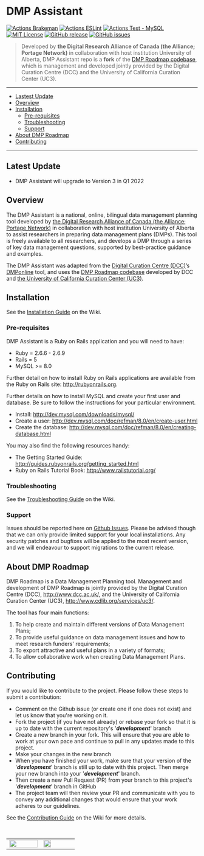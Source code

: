 <h1>DMP Assistant</h1>

[![Actions Brakeman](https://github.com/portagenetwork/roadmap/workflows/Brakeman/badge.svg)](https://github.com/portagenetwork/roadmap/actions)
[![Actions ESLint](https://github.com/portagenetwork/roadmap/workflows/ESLint/badge.svg)](https://github.com/portagenetwork/roadmap/actions)
[![Actions Test - MySQL](https://github.com/portagenetwork/roadmap/workflows/Tests%20-%20MySQL/badge.svg)](https://github.com/portagenetwork/roadmap/actions)
[![MIT License](https://img.shields.io/github/license/portagenetwork/roadmap)](https://github.com/portagenetwork/roadmap/blob/deployment-portage/LICENSE.md)
[![GitHub release](https://img.shields.io/github/v/release/portagenetwork/roadmap.svg)](https://GitHub.com/portagenetwork/roadmap/releases/)
[![GitHub issues](https://img.shields.io/github/issues/portagenetwork/roadmap.svg)](https://GitHub.com/portagenetwork/roadmap/issues/)

> Developed by **the Digital Research Alliance of Canada (the Alliance; Portage Network)** in collaboration with host institution University of Alberta, DMP Assistant repo is a **fork** of the <a href="https://github.com/DMPRoadmap/roadmap">DMP Roadmap codebase</a>, which is management and developed jointly provided by the Digital Curation Centre (DCC) and the University of California Curation Center (UC3).


---
- [Lastest Update](#overview)
- [Overview](#overview)
- [Installation](#installation)
  * [Pre-requisites](#pre-requisites)
  * [Troubleshooting](#troubleshooting)
  * [Support](#support)
- [About DMP Roadmap](#about-dmp-roadmap)
- [Contributing](#contributing)
---

## Latest Update

- DMP Assistant will upgrade to Version 3 in Q1 2022

## Overview

The DMP Assistant is a national, online, bilingual data management planning tool developed by <a href="https://alliancecan.ca">the Digital Research Alliance of Canada (the Alliance; Portage Network)</a> in collaboration with host institution University of Alberta to assist researchers in preparing data management plans (DMPs). This tool is freely available to all researchers, and develops a DMP through a series of key data management questions, supported by best-practice guidance and examples.

The DMP Assistant was adapted from the <a href="https://dcc.ac.uk/">Digital Curation Centre (DCC)</a>’s <a href="https://dmponline.dcc.ac.uk/">DMPonline</a> tool, and uses the <a href="https://github.com/DMPRoadmap/roadmap">DMP Roadmap codebase</a> developed by DCC and <a href="https://assistant.portagenetwork.ca/%20https://cdlib.org/services/uc3/">the University of California Curation Center (UC3)</a>.

## Installation

See the [Installation Guide](https://github.com/portagenetwork/roadmap/wiki/Installation) on the Wiki.

### Pre-requisites

DMP Assistant is a Ruby on Rails application and you will need to have:
* Ruby = 2.6.6 - 2.6.9
* Rails = 5
* MySQL >= 8.0

Further detail on how to install Ruby on Rails applications are available from the Ruby on Rails site: http://rubyonrails.org.

Further details on how to install MySQL and create your first user and database. Be sure to follow the instructions for your particular environment.
* Install: http://dev.mysql.com/downloads/mysql/
* Create a user: http://dev.mysql.com/doc/refman/8.0/en/create-user.html
* Create the database: http://dev.mysql.com/doc/refman/8.0/en/creating-database.html

You may also find the following resources handy:

* The Getting Started Guide: http://guides.rubyonrails.org/getting_started.html
* Ruby on Rails Tutorial Book: http://www.railstutorial.org/

### Troubleshooting

See the [Troubleshooting Guide](https://github.com/portagenetwork/roadmap/wiki/Troubleshooting) on the Wiki.

### Support

Issues should be reported here on [Github Issues](https://github.com/portagenetwork/roadmap/issues). Please be advised though that we can only provide limited support for your local installations. Any security patches and bugfixes will be applied to the most recent version, and we will endeavour to support migrations to the current release.

## About DMP Roadmap

DMP Roadmap is a Data Management Planning tool. Management and development of DMP Roadmap is jointly provided by the Digital Curation Centre (DCC), http://www.dcc.ac.uk/, and the University of California Curation Center (UC3), http://www.cdlib.org/services/uc3/.

The tool has four main functions:

1. To help create and maintain different versions of Data Management Plans;
2. To provide useful guidance on data management issues and how to meet research funders' requirements;
3. To export attractive and useful plans in a variety of formats;
4. To allow collaborative work when creating Data Management Plans.

## Contributing

If you would like to contribute to the project. Please follow these steps to submit a contribution:
* Comment on the Github issue (or create one if one does not exist) and let us know that you're working on it.
* Fork the project (if you have not already) or rebase your fork so that it is up to date with the current repository's '_**development**_' branch
* Create a new branch in your fork. This will ensure that you are able to work at your own pace and continue to pull in any updates made to this project.
* Make your changes in the new branch
* When you have finished your work, make sure that your version of the '_**development**_' branch is still up to date with this project. Then merge your new branch into your '_**development**_' branch.
* Then create a new Pull Request (PR) from your branch to this project's '_**development**_' branch in GitHub
* The project team will then review your PR and communicate with you to convey any additional changes that would ensure that your work adheres to our guidelines.

See the [Contribution Guide](https://github.com/portagenetwork/roadmap/blob/development/CONTRIBUTING.md) on the Wiki for more details.

<br/>
<table width=100%>
<tr style="border:0px">
<td style="border:0px; width:20%"><a href="https://alliancecan.ca/"><img width=100% src="https://alliancecan.ca/assets/ui/Logo.svg" /></a></td>
<td style="border:0px; width:20%"><a href="https://portagenetwork.ca"><img width=50% src="https://portagenetwork.ca/wp-content/uploads/2020/06/Portage_logo_Tagline_rgb_bilingual.png"/></a></td>
</tr></table>